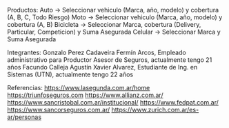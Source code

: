 Productos:
Auto -> Seleccionar vehiculo (Marca, año, modelo) y cobertura (A, B, C, Todo Riesgo)
Moto -> Seleccionar vehiculo (Marca, año, modelo) y cobertura (A, B)
Bicicleta -> Seleccionar Marca, cobertura (Delivery, Particular, Competicion) y Suma Asegurada
Celular -> Seleccionar Marca y Suma Asegurada

Integrantes:
Gonzalo Perez Cadaveira
Fermín Arcos, Empleado administrativo para Productor Asesor de Seguros, actualmente tengo 21 años
Facundo Calleja
Agustín Xavier Alvarez, Estudiante de Ing. en Sistemas (UTN), actualmente tengo 22 años

Referencias:
https://www.lasegunda.com.ar/home
https://triunfoseguros.com
https://www.allianz.com.ar/
https://www.sancristobal.com.ar/institucional/
https://www.fedpat.com.ar/
https://www.sancorseguros.com.ar/
https://www.zurich.com.ar/es-ar/personas
